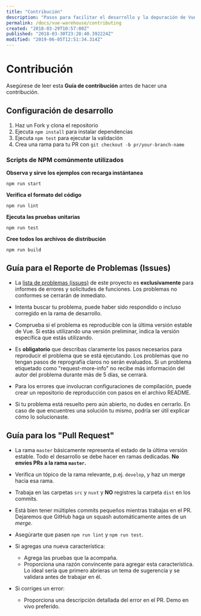 ```yaml
---
title: "Contribución"
description: "Pasos para facilitar el desarrollo y la depuración de Vue.js Warehouse."
permalink: /docs/vue-warehouse/contributing
created: "2018-03-29T10:57:00Z"
published: "2018-03-30T23:28:40.392224Z"
modified: "2019-06-05T12:51:34.314Z"
---
```


# Contribución

Asegúrese de leer esta **Guía de contribución** antes de hacer una contribución.

## Configuración de desarrollo

1. Haz un Fork y clona el repositorio
2. Ejecuta `npm install` para instalar dependencias
3. Ejecuta `npm test` para ejecutar la validación
4. Crea una rama para tu PR con `git checkout -b pr/your-branch-name`

### Scripts de NPM comúnmente utilizados

**Observa y sirve los ejemplos con recarga instántanea**
```shell
npm run start
```

**Verifica el formato del código**
```shell
npm run lint
```

**Ejecuta las pruebas unitarias**
```shell
npm run test
```

**Cree todos los archivos de distribución**
```shell
npm run build
```

## Guía para el Reporte de Problemas (Issues)

- La [lista de problemas (issues)][issues-link] de este proyecto es **exclusivamente** para informes de errores y solicitudes de funciones. Los problemas no conformes se cerrarán de inmediato.

- Intenta buscar tu problema, puede haber sido respondido o incluso corregido en la rama de desarrollo.

- Comprueba si el problema es reproducible con la última versión estable de Vue. Si estás utilizando una versión preliminar, indica la versión específica que estás utilizando.

- Es **obligatorio** que describas claramente los pasos necesarios para reproducir el problema que se está ejecutando. Los problemas que no tengan pasos de reprografía claros no serán evaluados. Si un problema etiquetado como "request-more-info" no recibe más información del autor del problema durante más de 5 días, se cerrará.

- Para los errores que involucran configuraciones de compilación, puede crear un repositorio de reproducción con pasos en el archivo README.

- Si tu problema está resuelto pero aún abierto, no dudes en cerrarlo. En caso de que encuentres una solución tu mismo, podría ser útil explicar cómo lo solucionaste.

## Guía para los "Pull Request"

- La rama `master` básicamente representa el estado de la última versión estable. Todo el desarrollo se debe hacer en ramas dedicadas. **No envíes PRs a la rama `master`.**

- Verifica un tópico de la rama relevante, p.ej. `develop`, y haz un merge hacia esa rama.

- Trabaja en las carpetas `src` y `nuxt` y **NO** registres la carpeta `dist` en los commits.

- Está bien tener múltiples commits pequeños mientras trabajas en el PR. Dejaremos que GitHub haga un squash automáticamente antes de un *merge*.

- Asegúrarte que pasen `npm run lint` y `npm run test`.

- Si agregas una nueva característica:
  - Agrega las pruebas que la acompaña.
  - Proporciona una razón convincente para agregar esta característica. Lo ideal sería que primero abrieras un tema de sugerencia y se validara antes de trabajar en él.

- Si corriges un error:
  - Proporciona una descripción detallada del error en el PR. Demo en vivo preferido.

[issues-link]: https://github.com/bazzite/vue-warehouse/issues
